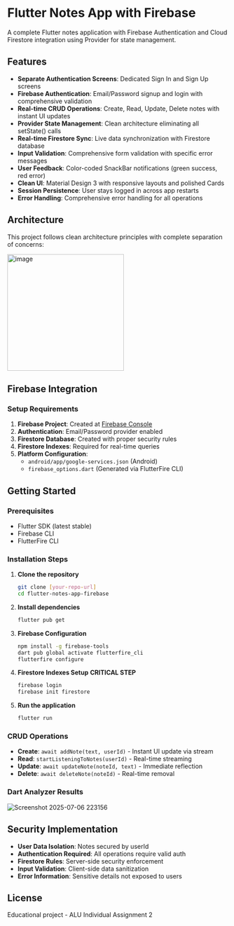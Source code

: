# Flutter Notes App with Firebase

A complete Flutter notes application with Firebase Authentication and Cloud Firestore integration using Provider for state management.

## Features

- **Separate Authentication Screens**: Dedicated Sign In and Sign Up screens
- **Firebase Authentication**: Email/Password signup and login with comprehensive validation
- **Real-time CRUD Operations**: Create, Read, Update, Delete notes with instant UI updates
- **Provider State Management**: Clean architecture eliminating all setState() calls
- **Real-time Firestore Sync**: Live data synchronization with Firestore database
- **Input Validation**: Comprehensive form validation with specific error messages
- **User Feedback**: Color-coded SnackBar notifications (green success, red error)
- **Clean UI**: Material Design 3 with responsive layouts and polished Cards
- **Session Persistence**: User stays logged in across app restarts
- **Error Handling**: Comprehensive error handling for all operations

## Architecture

This project follows clean architecture principles with complete separation of concerns:

<img width="266" alt="image" src="https://github.com/user-attachments/assets/11aa3cdf-3c47-4a2f-91f3-f625b63028bc" />


##  Firebase Integration

### Setup Requirements
1. **Firebase Project**: Created at [Firebase Console](https://console.firebase.google.com/)
2. **Authentication**: Email/Password provider enabled
3. **Firestore Database**: Created with proper security rules
4. **Firestore Indexes**:  Required for real-time queries
5. **Platform Configuration**:
   - `android/app/google-services.json` (Android)
   - `firebase_options.dart` (Generated via FlutterFire CLI)

## Getting Started

### Prerequisites
- Flutter SDK (latest stable)
- Firebase CLI
- FlutterFire CLI

### Installation Steps
1. **Clone the repository**
   ```bash
   git clone [your-repo-url]
   cd flutter-notes-app-firebase
   ```

2. **Install dependencies**
   ```bash
   flutter pub get
   ```

3. **Firebase Configuration**
   ```bash
   npm install -g firebase-tools
   dart pub global activate flutterfire_cli
   flutterfire configure
   ```

4. **Firestore Indexes Setup** **CRITICAL STEP**
   
   ```bash
   firebase login
   firebase init firestore
   ```
   
  
5. **Run the application**
   ```bash
   flutter run
   ```
   

### CRUD Operations
- **Create**: `await addNote(text, userId)` - Instant UI update via stream
- **Read**: `startListeningToNotes(userId)` - Real-time streaming
- **Update**: `await updateNote(noteId, text)` - Immediate reflection
- **Delete**: `await deleteNote(noteId)` - Real-time removal


### Dart Analyzer Results
![Screenshot 2025-07-06 223156](https://github.com/user-attachments/assets/053830e8-646b-42dc-8c10-1e859cfba50d)


## Security Implementation

- **User Data Isolation**: Notes secured by userId
- **Authentication Required**: All operations require valid auth
- **Firestore Rules**: Server-side security enforcement
- **Input Validation**: Client-side data sanitization
- **Error Information**: Sensitive details not exposed to users

## License

Educational project - ALU Individual Assignment 2
